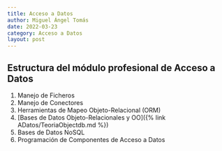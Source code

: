 ```yaml
---
title: Acceso a Datos
author: Miguel Ángel Tomás
date: 2022-03-23
category: Acceso a Datos
layout: post
---
```


## Estructura del módulo profesional de Acceso a Datos

1. Manejo de Ficheros
2. Manejo de Conectores
3. Herramientas de Mapeo Objeto-Relacional (ORM)
4. [Bases de Datos Objeto-Relacionales y OO]({% link ADatos/TeoriaObjectdb.md %})
5. Bases de Datos NoSQL
6. Programación de Componentes de Acceso a Datos